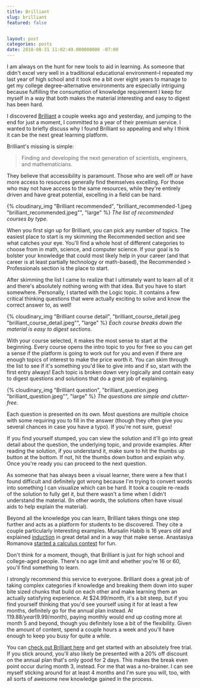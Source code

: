 ```yaml
---
title: Brilliant
slug: brilliant
featured: false


layout: post
categories: posts
date: 2018-08-31 11:02:49.000000000 -07:00
---
```


I am always on the hunt for new tools to aid in learning. As someone that didn't excel very well in a traditional educational environment–I repeated my last year of high school and it took me a bit over eight years to manage to get my college degree–alternative environments are especially intriguing because fulfilling the consumption of knowledge requirement I keep for myself in a way that both makes the material interesting and easy to digest has been hard.

I discovered [Brilliant](https://brilliant.org/) a couple weeks ago and yesterday, and jumping to the end for just a moment, I committed to a year of their premium service. I wanted to briefly discuss why I found Brilliant so appealing and why I think it can be the next great learning platform.

Brilliant's missing is simple:

> Finding and developing the next generation of scientists, engineers, and mathematicians.

They believe that accessibility is paramount. Those who are well off or have more access to resources generally find themselves excelling. For those who may not have access to the same resources, while they're entirely driven and have great potential, excelling in a field can be hard.

{% cloudinary_img "Brilliant recommended", "brilliant_recommended-1.jpeg "brilliant\_recommended.jpeg"", "large" %}
_The list of recommended courses by type._

When you first sign up for Brilliant, you can pick any number of topics. The easiest place to start is my skimming the Recommended section and see what catches your eye. You'll find a whole host of different categories to choose from in math, science, and computer science. If your goal is to bolster your knowledge that could most likely help in your career (and that career is at least partially technology or math-based), the Recommended \> Professionals section is the place to start.

After skimming the list I came to realize that I ultimately want to learn all of it and there's absolutely nothing wrong with that idea. But you have to start somewhere. Personally, I started with the Logic topic. It contains a few critical thinking questions that were actually exciting to solve and know the correct answer to, as well!

{% cloudinary_img "Brilliant course detail", "brilliant_course_detail.jpeg "brilliant\_course\_detail.jpeg"", "large" %}
_Each course breaks down the material is easy to digest sections._

With your course selected, it makes the most sense to start at the beginning. Every course opens the intro topic to you for free so you can get a sense if the platform is going to work out for you and even if there are enough topics of interest to make the price worth it. You can skim through the list to see if it's something you'd like to give into and if so, start with the first entry always! Each topic is broken down very logically and contain easy to digest questions and solutions that do a great job of explaining.

{% cloudinary_img "Brilliant question", "brilliant_question.jpeg "brilliant\_question.jpeg"", "large" %}
_The questions are simple and clutter-free._

Each question is presented on its own. Most questions are multiple choice with some requiring you to fill in the answer (though they often give you several chances in case you have a typo). If you're not sure, guess!

If you find yourself stumped, you can view the solution and it'll go into great detail about the question, the underlying topic, and provide examples. After reading the solution, if you understand it, make sure to hit the thumbs up button at the bottom. If not, hit the thumbs down button and explain why. Once you're ready you can proceed to the next question.

As someone that has always been a visual learner, there were a few that I found difficult and definitely got wrong because I'm trying to convert words into something I can visualize which can be hard. It took a couple re-reads of the solution to fully get it, but there wasn't a time when I didn't understand the material. (In other words, the solutions often have visual aids to help explain the material).

Beyond all the knowledge you can learn, Brilliant takes things one step further and acts as a platform for students to be discovered. They cite a couple particularly interesting examples. Mursalin Habib is 16 years old and explained [induction](https://brilliant.org/wiki/induction/) in great detail and in a way that make sense. Anastasiya Romanova [started a calculus contest](https://brilliant.org/discussions/thread/brilliant-integration-contest-season-1-part-2/?ref_id=497326) for fun.

Don't think for a moment, though, that Brilliant is just for high school and college-aged people. There's no age limit and whether you're 16 or 60, you'll find something to learn.

I strongly recommend this service to everyone. Brilliant does a great job of taking complex categories if knowledge and breaking them down into super bite sized chunks that build on each other and make learning them an actually satisfying experience. At $24.99/month, it's a bit steep, but if you find yourself thinking that you'd see yourself using it for at least a few months, definitely go for the annual plan instead. At $119.88/year ($9.99/month), paying monthly would end up costing more at month 5 and beyond, though you definitely lose a bit of the flexibility. Given the amount of content, spend a couple hours a week and you'll have enough to keep you busy for quite a while.

You can [check out Brilliant here](https://brilliant.org/) and get started with an absolutely free trial. If you stick around, you'll also likely be presented with a 20% off discount on the annual plan that's only good for 2 days. This makes the break even point occur during month 3, instead. For me that was a no-brainer. I can see myself sticking around for at least 4 months and I'm sure you will, too, with all sorts of awesome new knowledge gained in the process.

